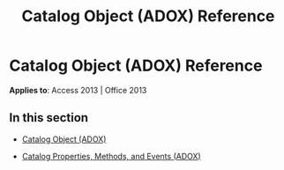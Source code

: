 ﻿---
title: Catalog Object (ADOX) Reference
TOCTitle: Catalog Object (ADOX)
ms:assetid: f1d6cf51-1b7a-4d7d-8c16-d1a7468ddfc3
ms:mtpsurl: https://msdn.microsoft.com/library/JJ250228(v=office.15)
ms:contentKeyID: 48548633
ms.date: 09/18/2015
mtps_version: v=office.15
---

# Catalog Object (ADOX) Reference


**Applies to**: Access 2013 | Office 2013

## In this section

  - [Catalog Object (ADOX)](catalog-object-adox.md)

  - [Catalog Properties, Methods, and Events (ADOX)](catalog-properties-methods-and-events-adox.md)

